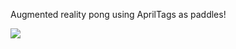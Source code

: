 Augmented reality pong using AprilTags as paddles!

![](https://github.com/aisilva/ar-pong/ar-pong-demo.gif)

